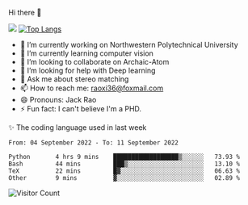 Hi there 👋

![](https://github-readme-stats.vercel.app/api?username=Raohaocheng)
[![Top Langs](https://github-readme-stats.vercel.app/api/top-langs/?username=Raohaocheng&layout=compact)](https://github.com/anuraghazra/github-readme-stats)

- 🔭 I’m currently working on Northwestern Polytechnical University
- 🌱 I’m currently learning computer vision
- 👯 I’m looking to collaborate on Archaic-Atom
- 🤔 I’m looking for help with Deep learning
- 💬 Ask me about stereo matching
- 📫 How to reach me: raoxi36@foxmail.com
- 😄 Pronouns: Jack Rao
- ⚡ Fun fact: I can't believe I'm a PHD.

✨ The coding language used in last week
<!--START_SECTION:waka-->

```text
From: 04 September 2022 - To: 11 September 2022

Python       4 hrs 9 mins    ██████████████████▒░░░░░░   73.93 %
Bash         44 mins         ███▒░░░░░░░░░░░░░░░░░░░░░   13.10 %
TeX          22 mins         █▓░░░░░░░░░░░░░░░░░░░░░░░   06.63 %
Other        9 mins          ▓░░░░░░░░░░░░░░░░░░░░░░░░   02.89 %
```

<!--END_SECTION:waka-->

![Visitor Count](https://profile-counter.glitch.me/Raohaocheng/count.svg)
